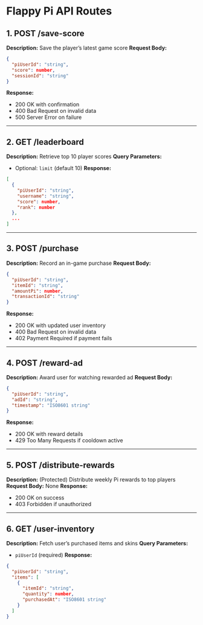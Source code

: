 # Flappy Pi API Routes

## 1. POST /save-score

**Description:** Save the player’s latest game score
**Request Body:**

```json
{
  "piUserId": "string",
  "score": number,
  "sessionId": "string"
}
```

**Response:**

* 200 OK with confirmation
* 400 Bad Request on invalid data
* 500 Server Error on failure

---

## 2. GET /leaderboard

**Description:** Retrieve top 10 player scores
**Query Parameters:**

* Optional: `limit` (default 10)
  **Response:**

```json
[
  {
    "piUserId": "string",
    "username": "string",
    "score": number,
    "rank": number
  },
  ...
]
```

---

## 3. POST /purchase

**Description:** Record an in-game purchase
**Request Body:**

```json
{
  "piUserId": "string",
  "itemId": "string",
  "amountPi": number,
  "transactionId": "string"
}
```

**Response:**

* 200 OK with updated user inventory
* 400 Bad Request on invalid data
* 402 Payment Required if payment fails

---

## 4. POST /reward-ad

**Description:** Award user for watching rewarded ad
**Request Body:**

```json
{
  "piUserId": "string",
  "adId": "string",
  "timestamp": "ISO8601 string"
}
```

**Response:**

* 200 OK with reward details
* 429 Too Many Requests if cooldown active

---

## 5. POST /distribute-rewards

**Description:** (Protected) Distribute weekly Pi rewards to top players
**Request Body:** None
**Response:**

* 200 OK on success
* 403 Forbidden if unauthorized

---

## 6. GET /user-inventory

**Description:** Fetch user’s purchased items and skins
**Query Parameters:**

* `piUserId` (required)
  **Response:**

```json
{
  "piUserId": "string",
  "items": [
    {
      "itemId": "string",
      "quantity": number,
      "purchasedAt": "ISO8601 string"
    }
  ]
}
```


